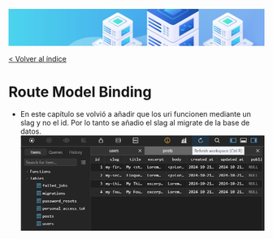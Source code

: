 ![Virtualización](/docs/images/header.png)

[< Volver al índice](/docs/ReadMe.md)

# Route Model Binding

- En este capítulo se volvió a añadir que los uri funcionen mediante un slag y no el id. Por lo tanto se añadio el slag al migrate de la base de datos.
![Virtualización](/docs/images/cap23.png)